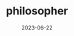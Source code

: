 ---
title: "philosopher"
cc-type: hashtag
date: 2023-06-22
hashtag: philosopher
related:
  - philosophy
  - scientist
tags:
  - occupation
---